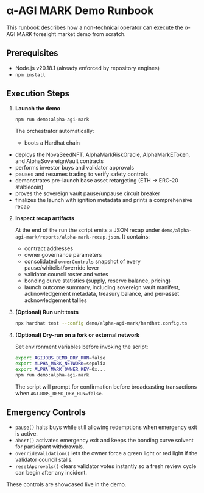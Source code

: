 # α-AGI MARK Demo Runbook

This runbook describes how a non-technical operator can execute the α-AGI MARK foresight market demo from scratch.

## Prerequisites

- Node.js v20.18.1 (already enforced by repository engines)
- `npm install`

## Execution Steps

1. **Launch the demo**

   ```bash
   npm run demo:alpha-agi-mark
   ```

   The orchestrator automatically:

   - boots a Hardhat chain
  - deploys the NovaSeedNFT, AlphaMarkRiskOracle, AlphaMarkEToken, and AlphaSovereignVault contracts
  - performs investor buys and validator approvals
  - pauses and resumes trading to verify safety controls
  - demonstrates pre-launch base asset retargeting (ETH -> ERC-20 stablecoin)
  - proves the sovereign vault pause/unpause circuit breaker
  - finalizes the launch with ignition metadata and prints a comprehensive recap

2. **Inspect recap artifacts**

   At the end of the run the script emits a JSON recap under `demo/alpha-agi-mark/reports/alpha-mark-recap.json`. It contains:

   - contract addresses
   - owner governance parameters
   - consolidated `ownerControls` snapshot of every pause/whitelist/override lever
   - validator council roster and votes
   - bonding curve statistics (supply, reserve balance, pricing)
   - launch outcome summary, including sovereign vault manifest, acknowledgement metadata, treasury balance, and per-asset acknowledgement tallies

3. **(Optional) Run unit tests**

   ```bash
   npx hardhat test --config demo/alpha-agi-mark/hardhat.config.ts
   ```

4. **(Optional) Dry-run on a fork or external network**

   Set environment variables before invoking the script:

   ```bash
   export AGIJOBS_DEMO_DRY_RUN=false
   export ALPHA_MARK_NETWORK=sepolia
   export ALPHA_MARK_OWNER_KEY=0x...
   npm run demo:alpha-agi-mark
   ```

   The script will prompt for confirmation before broadcasting transactions when `AGIJOBS_DEMO_DRY_RUN=false`.

## Emergency Controls

- `pause()` halts buys while still allowing redemptions when emergency exit is active.
- `abort()` activates emergency exit and keeps the bonding curve solvent for participant withdrawals.
- `overrideValidation()` lets the owner force a green light or red light if the validator council stalls.
- `resetApprovals()` clears validator votes instantly so a fresh review cycle can begin after any incident.

These controls are showcased live in the demo.
